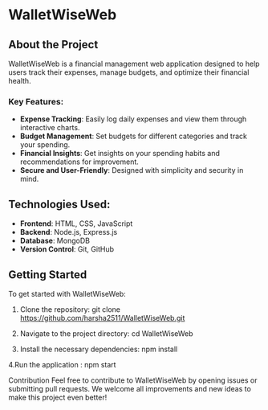 # WalletWiseWeb

## About the Project

WalletWiseWeb is a financial management web application designed to help users track their expenses, manage budgets, and optimize their financial health.

### Key Features:
- **Expense Tracking**: Easily log daily expenses and view them through interactive charts.
- **Budget Management**: Set budgets for different categories and track your spending.
- **Financial Insights**: Get insights on your spending habits and recommendations for improvement.
- **Secure and User-Friendly**: Designed with simplicity and security in mind.

## Technologies Used:
- **Frontend**: HTML, CSS, JavaScript
- **Backend**: Node.js, Express.js
- **Database**: MongoDB
- **Version Control**: Git, GitHub

## Getting Started

To get started with WalletWiseWeb:

1. Clone the repository:
   git clone https://github.com/harsha2511/WalletWiseWeb.git
   
2. Navigate to the project directory:
   cd WalletWiseWeb
    
3. Install the necessary dependencies:
   npm install

4.Run the application :
 npm start


Contribution
Feel free to contribute to WalletWiseWeb by opening issues or submitting pull requests. We welcome all improvements and new ideas to make this project even better!

